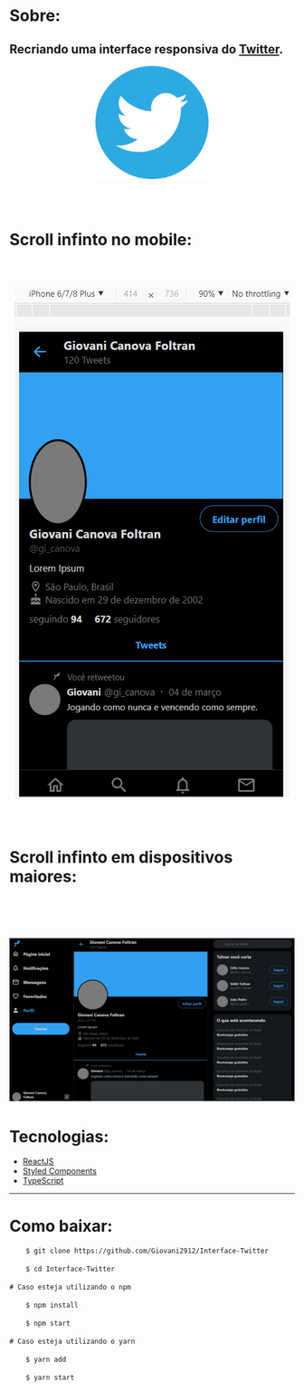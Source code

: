 
# Sobre:
Recriando uma interface responsiva do [Twitter](https://twitter.com/).
---
<p align="center">
<img src="gifs/logo.svg" width="200">
</p>
<br />
<br />
<h1>Scroll infinto no mobile:</h1>
<br />
<br />

<p align="center">
    <img src="gifs/fullscreenmobilegif.gif">
</p>

<br />
<br />
<h1>Scroll infinto em dispositivos maiores:</h1>
<br />
<br />

<h1>
    <img src="gifs/fullscreengif.gif">
</h1>

# Tecnologias:
- [ReactJS](https://pt-br.reactjs.org/)
- [Styled Components](https://styled-components.com/)
- [TypeScript](https://www.typescriptlang.org/)

---

# Como baixar:

```
    $ git clone https://github.com/Giovani2912/Interface-Twitter

    $ cd Interface-Twitter

# Caso esteja utilizando o npm

    $ npm install

    $ npm start

# Caso esteja utilizando o yarn

    $ yarn add

    $ yarn start

```
